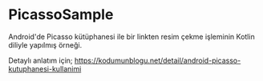 # PicassoSample

Android'de Picasso kütüphanesi ile bir linkten resim çekme işleminin Kotlin diliyle yapılmış örneği.

Detaylı anlatım için; https://kodumunblogu.net/detail/android-picasso-kutuphanesi-kullanimi
